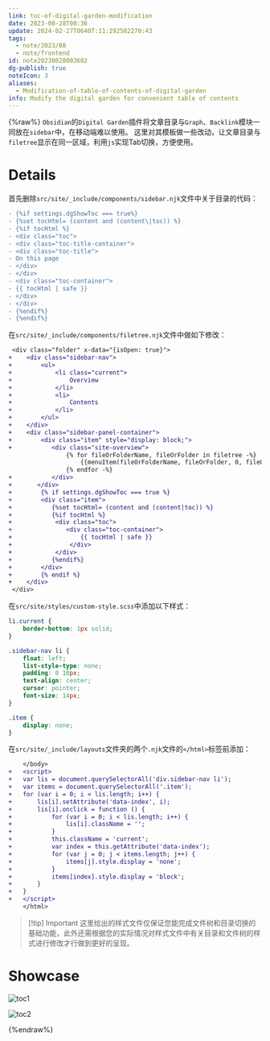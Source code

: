 ```yaml
---
link: toc-of-digital-garden-modification
date: 2023-08-28T00:36
update: 2024-02-27T0640T:11:292582270:43
tags:
  - note/2023/08
  - note/frontend
id: note20230828003602
dg-publish: true
noteIcon: 3
aliases:
  - Modification-of-table-of-contents-of-digital-garden
info: Modify the digital garden for convenient table of contents
---
```

{%raw%}
`Obsidian`的`Digital Garden`插件将文章目录与`Graph`、`Backlink`模块一同放在`sidebar`中，在移动端难以使用。
这里对其模板做一些改动，让文章目录与`filetree`显示在同一区域，利用`js`实现Tab切换，方便使用。

# Details
首先删除`src/site/_include/components/sidebar.njk`文件中关于目录的代码：
```diff 
- {%if settings.dgShowToc === true%}
- {%set tocHtml= (content and (content\|toc)) %}
- {%if tocHtml %}
- <div class="toc">
- <div class="toc-title-container">
- <div class="toc-title">
- On this page
- </div>
- </div>
- <div class="toc-container">
- {{ tocHtml | safe }}
- </div>
- </div>
- {%endif%}
- {%endif%}
```

在`src/site/_include/components/filetree.njk`文件中做如下修改：
```diff
 <div class="folder" x-data="{isOpen: true}">
+    <div class="sidebar-nav">
+        <ul>
+            <li class="current">
+                Overview
+            </li>
+            <li>
+                Contents
+            </li>
+        </ul>
+    </div>
+    <div class="sidebar-panel-container">
+        <div class="item" style="display: block;">
+			<div class="site-overview">
	            {% for fileOrFolderName, fileOrFolder in filetree -%}
					{{menuItem(fileOrFolderName, fileOrFolder, 0, fileOrFolderName)}}
	            {% endfor -%}
+	        </div>
+	    </div>
+        {% if settings.dgShowToc === true %}
+        <div class="item">
+	        {%set tocHtml= (content and (content|toc)) %}
+	        {%if tocHtml %}
+            <div class="toc">
+	            <div class="toc-container">
+	                {{ tocHtml | safe }}
+                </div>
+            </div>
+	        {%endif%}
+        </div>
+        {% endif %}
+    </div>
 </div>
```

在`src/site/styles/custom-style.scss`中添加以下样式：
```css
li.current {
    border-bottom: 1px solid;
}

.sidebar-nav li {
    float: left;
    list-style-type: none;
    padding: 0 10px;
    text-align: center;
    cursor: pointer;
    font-size: 14px;
}

.item {
    display: none;
}
```

在`src/site/_include/layouts`文件夹的两个`.njk`文件的`</html>`标签前添加：
```diff
	</body>
+	<script>
+	var lis = document.querySelectorAll('div.sidebar-nav li');
+	var items = document.querySelectorAll('.item');
+	for (var i = 0; i < lis.length; i++) {
+	    lis[i].setAttribute('data-index', i);
+	    lis[i].onclick = function () {
+	        for (var i = 0; i < lis.length; i++) {
+	            lis[i].className = '';
+	        }
+	        this.className = 'current';
+	        var index = this.getAttribute('data-index');
+	        for (var j = 0; j < items.length; j++) {
+	            items[j].style.display = 'none';
+	        }
+	        items[index].style.display = 'block';
+	    }
+	}
+	</script>
	</html>
```

>[!tip] Important
>这里给出的样式文件仅保证您能完成文件树和目录切换的基础功能，此外还需根据您的实际情况对样式文件中有关目录和文件树的样式进行修改才行做到更好的呈现。

# Showcase
![toc1](https://cdn.freezing.cool/images/202308280119703.png)

![toc2](https://cdn.freezing.cool/images/202308280119708.png)

{%endraw%}